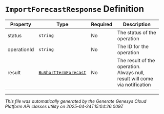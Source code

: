 # `ImportForecastResponse` Definition

| Property | Type | Required | Description |
|----------|------|----------|-------------|
| status | `string` | No | The status of the operation |
| operationId | `string` | No | The ID for the operation |
| result | [`BuShortTermForecast`](bushorttermforecast-definition.md) | No | The result of the operation. Always null, result will come via notification |

---

*This file was automatically generated by the Generate Genesys Cloud Platform API classes utility on 2025-04-24T15:04:26.009Z*
